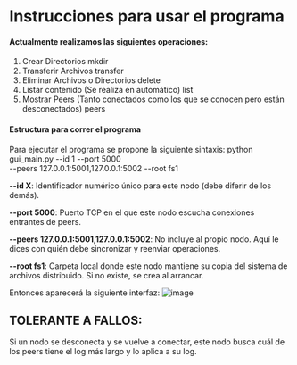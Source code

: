 # Instrucciones para usar el programa

#### Actualmente realizamos las siguientes operaciones:
1. Crear Directorios 
  mkdir
2. Transferir Archivos
   transfer
3. Eliminar Archivos o Directorios
  delete
4. Listar contenido (Se realiza en automático)
  list
7. Mostrar Peers (Tanto conectados como los que se conocen pero están desconectados)
  peers

#### Estructura para correr el programa

Para ejecutar el programa se propone la siguiente sintaxis:
  python gui_main.py --id 1 --port 5000 \
  --peers 127.0.0.1:5001,127.0.0.1:5002 --root fs1

**--id X**: Identificador numérico único para este nodo (debe diferir de los demás).

**--port 5000**: Puerto TCP en el que este nodo escucha conexiones entrantes de peers.

**--peers 127.0.0.1:5001,127.0.0.1:5002**: No incluye al propio nodo. Aquí le dices con quién debe sincronizar y reenviar operaciones.

**--root fs1**: Carpeta local donde este nodo mantiene su copia del sistema de archivos distribuido. Si no existe, se crea al arrancar.

Entonces aparecerá la siguiente interfaz:
![image](https://github.com/user-attachments/assets/651830a1-7e0f-4904-b50c-1a730ae07b7b)


## TOLERANTE A FALLOS:
Si un nodo se desconecta y se vuelve a conectar, este nodo busca cuál de los peers tiene el log más largo y lo aplica a su log.


  
